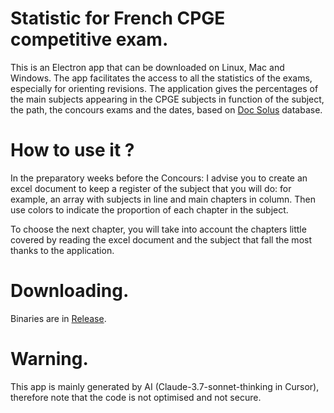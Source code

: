 # Statistic for French CPGE competitive exam.

This is an Electron app that can be downloaded on Linux, Mac and Windows. The app facilitates the access to all the statistics of the exams, especially for orienting revisions. The application gives the percentages of the main subjects appearing in the CPGE subjects in function of the subject, the path, the concours exams and the dates, based on [Doc Solus](https://www.doc-solus.fr/) database.

# How to use it ? 

In the preparatory weeks before the Concours: I advise you to create an excel document to keep a register of the subject that you will do: for example, an array with subjects in line and main chapters in column. Then use colors to indicate the proportion of each chapter in the subject.

To choose the next chapter, you will take into account the chapters little covered by reading the excel document and the subject that fall the most thanks to the application.

# Downloading.

Binaries are in [Release](https://github.com/Elzelkers/Analyse-Sujet-Concours/releases/tag/v1.0.0).

# Warning.

This app is mainly generated by AI (Claude-3.7-sonnet-thinking in Cursor), therefore note that the code is not optimised and not secure.
